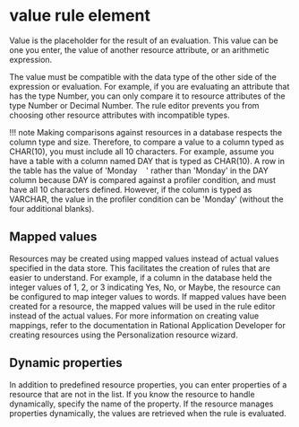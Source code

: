 # value rule element

Value is the placeholder for the result of an evaluation. This value can be one you enter, the value of another resource attribute, or an arithmetic expression.

The value must be compatible with the data type of the other side of the expression or evaluation. For example, if you are evaluating an attribute that has the type Number, you can only compare it to resource attributes of the type Number or Decimal Number. The rule editor prevents you from choosing other resource attributes with incompatible types.

!!! note 
    Making comparisons against resources in a database respects the column type and size. Therefore, to compare a value to a column typed as CHAR\(10\), you must include all 10 characters. For example, assume you have a table with a column named DAY that is typed as CHAR\(10\). A row in the table has the value of 'Monday&nbsp;&nbsp;&nbsp;&nbsp;' rather than 'Monday' in the DAY column because DAY is compared against a profiler condition, and must have all 10 characters defined. However, if the column is typed as VARCHAR, the value in the profiler condition can be 'Monday' \(without the four additional blanks\).

## Mapped values

Resources may be created using mapped values instead of actual values specified in the data store. This facilitates the creation of rules that are easier to understand. For example, if a column in the database held the integer values of 1, 2, or 3 indicating Yes, No, or Maybe, the resource can be configured to map integer values to words. If mapped values have been created for a resource, the mapped values will be used in the rule editor instead of the actual values. For more information on creating value mappings, refer to the documentation in Rational Application Developer for creating resources using the Personalization resource wizard.

## Dynamic properties

In addition to predefined resource properties, you can enter properties of a resource that are not in the list. If you know the resource to handle dynamically, specify the name of the property. If the resource manages properties dynamically, the values are retrieved when the rule is evaluated.


